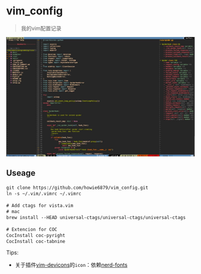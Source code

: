 # vim_config

> 我的vim配置记录

![demo](https://raw.githubusercontent.com/howie6879/oss/master/images/Xtjaxy.jpg)

## Useage

```shell
git clone https://github.com/howie6879/vim_config.git
ln -s ~/.vim/.vimrc ~/.vimrc

# Add ctags for vista.vim
# mac
brew install --HEAD universal-ctags/universal-ctags/universal-ctags

# Extencion for COC
CocInstall coc-pyright
CocInstall coc-tabnine
```

Tips:
- 关于插件[vim-devicons](https://github.com/ryanoasis/vim-devicons)的`icon`：依赖[nerd-fonts]()

